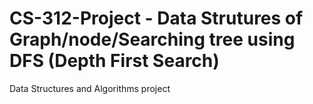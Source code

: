 # CS-312-Project - Data Strutures of Graph/node/Searching tree using DFS (Depth First Search)
Data Structures and Algorithms project
